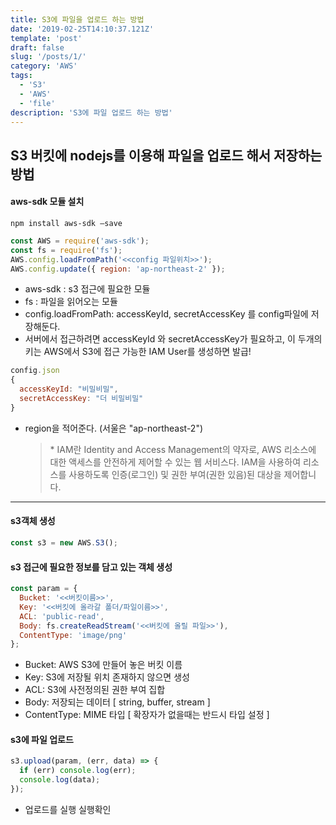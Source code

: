 ```yaml
---
title: S3에 파일을 업로드 하는 방법
date: '2019-02-25T14:10:37.121Z'
template: 'post'
draft: false
slug: '/posts/1/'
category: 'AWS'
tags:
  - 'S3'
  - 'AWS'
  - 'file'
description: 'S3에 파일 업로드 하는 방법'
---
```


<h2>S3 버킷에 nodejs를 이용해 파일을 업로드 해서 저장하는 방법</h2>

<h4>aws-sdk 모듈 설치</h4>

`npm install aws-sdk —save`

```javascript
const AWS = require('aws-sdk');
const fs = require('fs');
AWS.config.loadFromPath('<<config 파일위치>>');
AWS.config.update({ region: 'ap-northeast-2' });
```

- aws-sdk : s3 접근에 필요한 모듈
- fs : 파일을 읽어오는 모듈
- config.loadFromPath: accessKeyId, secretAccessKey 를 config파일에 저장해둔다.
- 서버에서 접근하려면 accessKeyId 와 secretAccessKey가 필요하고, 이 두개의 키는 AWS에서 S3에 접근 가능한 IAM User를 생성하면 발급!

```javascript
config.json
{
  accessKeyId: "비밀비밀",
  secretAccessKey: "더 비밀비밀"
}
```

- region을 적어준다. (서울은 "ap-northeast-2")
  > \* IAM란 Identity and Access Management의 약자로, AWS 리소스에 대한 액세스를 안전하게 제어할 수 있는 웹 서비스다. IAM을 사용하여 리소스를 사용하도록 인증(로그인) 및 권한 부여(권한 있음)된 대상을 제어합니다.

---

<h4>s3객체 생성</h4>

```javascript
const s3 = new AWS.S3();
```

<h4>s3 접근에 필요한 정보를 담고 있는 객체 생성</h4>

```javascript
const param = {
  Bucket: '<<버킷이름>>',
  Key: '<<버킷에 올라갈 폴더/파일이름>>',
  ACL: 'public-read',
  Body: fs.createReadStream('<<버킷에 올릴 파일>>'),
  ContentType: 'image/png'
};
```

- Bucket: AWS S3에 만들어 놓은 버킷 이름
- Key: S3에 저장될 위치 존재하지 않으면 생성
- ACL: S3에 사전정의된 권한 부여 집합
- Body: 저장되는 데이터 [ string, buffer, stream ]
- ContentType: MIME 타입 [ 확장자가 없을때는 반드시 타입 설정 ]

<h4>s3에 파일 업로드</h4>

```javascript
s3.upload(param, (err, data) => {
  if (err) console.log(err);
  console.log(data);
});
```

- 업로드를 실행 실행확인
